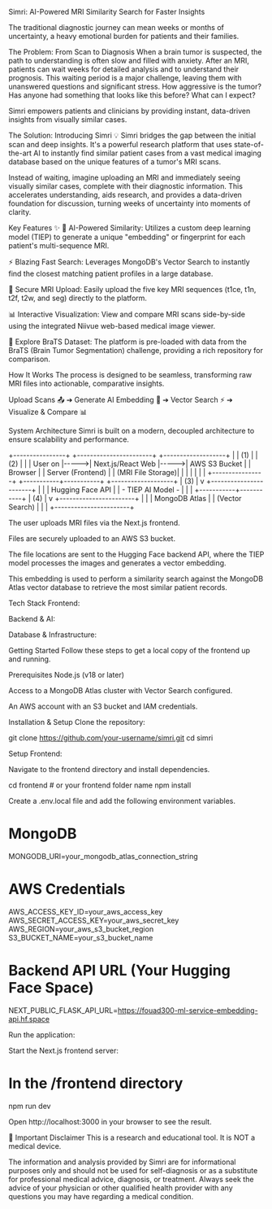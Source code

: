 Simri: AI-Powered MRI Similarity Search for Faster Insights

The traditional diagnostic journey can mean weeks or months of uncertainty, a heavy emotional burden for patients and their families.

The Problem: From Scan to Diagnosis
When a brain tumor is suspected, the path to understanding is often slow and filled with anxiety. After an MRI, patients can wait weeks for detailed analysis and to understand their prognosis. This waiting period is a major challenge, leaving them with unanswered questions and significant stress. How aggressive is the tumor? Has anyone had something that looks like this before? What can I expect?


Simri empowers patients and clinicians by providing instant, data-driven insights from visually similar cases.

The Solution: Introducing Simri 💡
Simri bridges the gap between the initial scan and deep insights. It's a powerful research platform that uses state-of-the-art AI to instantly find similar patient cases from a vast medical imaging database based on the unique features of a tumor's MRI scans.

Instead of waiting, imagine uploading an MRI and immediately seeing visually similar cases, complete with their diagnostic information. This accelerates understanding, aids research, and provides a data-driven foundation for discussion, turning weeks of uncertainty into moments of clarity.

Key Features ✨
🧠 AI-Powered Similarity: Utilizes a custom deep learning model (TIEP) to generate a unique "embedding" or fingerprint for each patient's multi-sequence MRI.

⚡ Blazing Fast Search: Leverages MongoDB's Vector Search to instantly find the closest matching patient profiles in a large database.

📂 Secure MRI Upload: Easily upload the five key MRI sequences (t1ce, t1n, t2f, t2w, and seg) directly to the platform.

📊 Interactive Visualization: View and compare MRI scans side-by-side using the integrated Niivue web-based medical image viewer.

🔬 Explore BraTS Dataset: The platform is pre-loaded with data from the BraTS (Brain Tumor Segmentation) challenge, providing a rich repository for comparison.

How It Works
The process is designed to be seamless, transforming raw MRI files into actionable, comparative insights.

Upload Scans 📤 ➔ Generate AI Embedding 🧠 ➔ Vector Search ⚡ ➔ Visualize & Compare 📊

System Architecture
Simri is built on a modern, decoupled architecture to ensure scalability and performance.

+----------------+      +-----------------------+      +-------------------+
|                | (1)  |                       | (2)  |                   |
|   User on      |----->|   Next.js/React Web   |----->|   AWS S3 Bucket   |
|   Browser      |      |   Server (Frontend)   |      | (MRI File Storage)|
|                |      |                       |      |                   |
+----------------+      +-----------+-----------+      +-------------------+
                                    | (3)
                                    |
                                    v
                       +-----------------------+
                       |                       |
                       |  Hugging Face API     |
                       |  - TIEP AI Model -    |
                       |                       |
                       +-----------+-----------+
                                   | (4)
                                   |
                                   v
                       +-----------------------+
                       |                       |
                       |   MongoDB Atlas       |
                       | (Vector Search)       |
                       |                       |
                       +-----------------------+

The user uploads MRI files via the Next.js frontend.

Files are securely uploaded to an AWS S3 bucket.

The file locations are sent to the Hugging Face backend API, where the TIEP model processes the images and generates a vector embedding.

This embedding is used to perform a similarity search against the MongoDB Atlas vector database to retrieve the most similar patient records.

Tech Stack
Frontend:

Backend & AI:

Database & Infrastructure:

Getting Started
Follow these steps to get a local copy of the frontend up and running.

Prerequisites
Node.js (v18 or later)

Access to a MongoDB Atlas cluster with Vector Search configured.

An AWS account with an S3 bucket and IAM credentials.

Installation & Setup
Clone the repository:

git clone https://github.com/your-username/simri.git
cd simri

Setup Frontend:

Navigate to the frontend directory and install dependencies.

cd frontend # or your frontend folder name
npm install

Create a .env.local file and add the following environment variables.

# MongoDB
MONGODB_URI=your_mongodb_atlas_connection_string

# AWS Credentials
AWS_ACCESS_KEY_ID=your_aws_access_key
AWS_SECRET_ACCESS_KEY=your_aws_secret_key
AWS_REGION=your_aws_s3_bucket_region
S3_BUCKET_NAME=your_s3_bucket_name

# Backend API URL (Your Hugging Face Space)
NEXT_PUBLIC_FLASK_API_URL=https://fouad300-ml-service-embedding-api.hf.space

Run the application:

Start the Next.js frontend server:

# In the /frontend directory
npm run dev

Open http://localhost:3000 in your browser to see the result.

🚨 Important Disclaimer
This is a research and educational tool. It is NOT a medical device.

The information and analysis provided by Simri are for informational purposes only and should not be used for self-diagnosis or as a substitute for professional medical advice, diagnosis, or treatment. Always seek the advice of your physician or other qualified health provider with any questions you may have regarding a medical condition.

